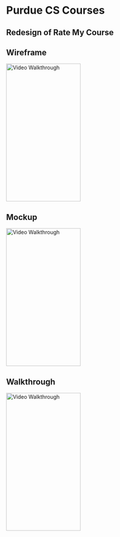 # Purdue CS Courses

## Redesign of Rate My Course

## Wireframe
<img src='/rate my course.gif?raw=true' title='Video Walkthrough' width='200' height='370' alt='Video Walkthrough' />

## Mockup
<img src='/rate my course.gif?raw=true' title='Video Walkthrough' width='200' height='370' alt='Video Walkthrough' />

## Walkthrough
<img src='/rate my course.gif?raw=true' title='Video Walkthrough' width='200' height='370' alt='Video Walkthrough' />

